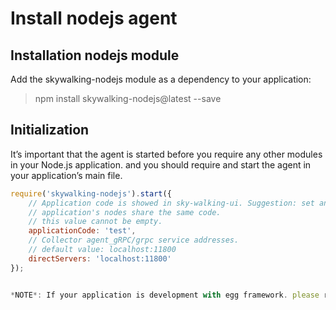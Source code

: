 # Install nodejs agent

## Installation nodejs module
Add the skywalking-nodejs module as a dependency to your application:
> npm install skywalking-nodejs@latest --save

## Initialization
It’s important that the agent is started before you require any other modules in your Node.js application. and you should
require and start the agent in your application’s main file.

```javascript
require('skywalking-nodejs').start({
    // Application code is showed in sky-walking-ui. Suggestion: set an unique name for each application, one
    // application's nodes share the same code.
    // this value cannot be empty.
    applicationCode: 'test',
    // Collector agent_gRPC/grpc service addresses.
    // default value: localhost:11800
    directServers: 'localhost:11800'
});


*NOTE*: If your application is development with egg framework. please ref [deploy agent in egg framework](how-to-deploy-agent-in-egg-framework.md).
